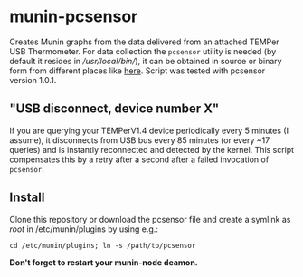 munin-pcsensor
==============

Creates Munin graphs from the data delivered from an attached TEMPer USB Thermometer.
For data collection the `pcsensor` utility is needed (by default it resides in */usr/local/bin/*), it can be obtained in source or binary form from different places like [here](https://github.com/jeroensteenhuis/pcsensor).
Script was tested with pcsensor version 1.0.1.

"USB disconnect, device number X"
---------------------------------

If you are querying your TEMPerV1.4 device periodically every 5 minutes (I assume), it disconnects from USB bus every 85 minutes (or every ~17 queries) and is instantly reconnected and detected by the kernel. This script compensates this by a retry after a second after a failed invocation of `pcsensor`.

Install
-------

Clone this repository or download the pcsensor file and create a
symlink as *root* in /etc/munin/plugins by using e.g.:

	cd /etc/munin/plugins; ln -s /path/to/pcsensor

**Don't forget to restart your munin-node deamon.**
